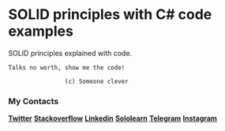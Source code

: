 # SOLID principles with C# code examples

SOLID principles explained with code. 

```
Talks no worth, show me the code!
                
                (c) Someone clever
```

### My Contacts

**[Twitter](https://twitter.com/Muhammadrasul446)**
**[Stackoverflow](https://stackoverflow.com/users/13490404/muhammadrasul)**
**[Linkedin](https://www.linkedin.com/in/muhammadrasul-abdulhayev-6644821a9/)**
**[Sololearn](https://www.sololearn.com/Profile/13162535)**
**[Telegram](https://t.me/Muhammadrasul446)**
**[Instagram](https://instagram.com/Muhammadrasul446)**
